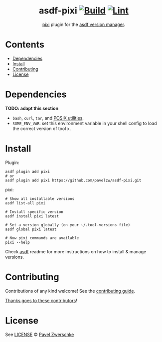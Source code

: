 <div align="center">

# asdf-pixi [![Build](https://github.com/pavelzw/asdf-pixi/actions/workflows/build.yml/badge.svg)](https://github.com/pavelzw/asdf-pixi/actions/workflows/build.yml) [![Lint](https://github.com/pavelzw/asdf-pixi/actions/workflows/lint.yml/badge.svg)](https://github.com/pavelzw/asdf-pixi/actions/workflows/lint.yml)

[pixi](https://pixi.sh) plugin for the [asdf version manager](https://asdf-vm.com).

</div>

# Contents

- [Dependencies](#dependencies)
- [Install](#install)
- [Contributing](#contributing)
- [License](#license)

# Dependencies

**TODO: adapt this section**

- `bash`, `curl`, `tar`, and [POSIX utilities](https://pubs.opengroup.org/onlinepubs/9699919799/idx/utilities.html).
- `SOME_ENV_VAR`: set this environment variable in your shell config to load the correct version of tool x.

# Install

Plugin:

```shell
asdf plugin add pixi
# or
asdf plugin add pixi https://github.com/pavelzw/asdf-pixi.git
```

pixi:

```shell
# Show all installable versions
asdf list-all pixi

# Install specific version
asdf install pixi latest

# Set a version globally (on your ~/.tool-versions file)
asdf global pixi latest

# Now pixi commands are available
pixi --help
```

Check [asdf](https://github.com/asdf-vm/asdf) readme for more instructions on how to
install & manage versions.

# Contributing

Contributions of any kind welcome! See the [contributing guide](contributing.md).

[Thanks goes to these contributors](https://github.com/pavelzw/asdf-pixi/graphs/contributors)!

# License

See [LICENSE](LICENSE) © [Pavel Zwerschke](https://github.com/pavelzw/)
